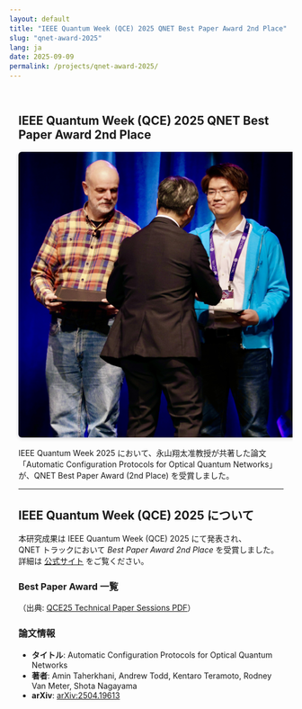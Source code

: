 ```yaml
---
layout: default
title: "IEEE Quantum Week (QCE) 2025 QNET Best Paper Award 2nd Place"
slug: "qnet-award-2025"
lang: ja
date: 2025-09-09
permalink: /projects/qnet-award-2025/
---
```


<div class="news-article" markdown="1" style="padding:1rem; margin:0 auto; max-width:100%; width:100%; box-sizing:border-box; overflow-x:hidden; word-wrap:break-word; overflow-wrap:anywhere; word-break:break-word; white-space:normal;">

## IEEE Quantum Week (QCE) 2025 QNET Best Paper Award 2nd Place

<div style="text-align:center">
  <img src="/assets/img/news/award-2ndplace.jpg" alt="受賞写真" style="max-width: 500px; height: auto; border-radius: 6px; box-shadow: 0 2px 6px rgba(0,0,0,.15);" />
</div>

IEEE Quantum Week 2025 において、永山翔太准教授が共著した論文  
「Automatic Configuration Protocols for Optical Quantum Networks」が、QNET Best Paper Award (2nd Place) を受賞しました。

<hr>

## IEEE Quantum Week (QCE) 2025 について

本研究成果は IEEE Quantum Week (QCE) 2025 にて発表され、  
QNET トラックにおいて *Best Paper Award 2nd Place* を受賞しました。  
詳細は [公式サイト](https://qce.quantum.ieee.org/2025/) をご覧ください。

### Best Paper Award 一覧
（出典: [QCE25 Technical Paper Sessions PDF](https://qce.quantum.ieee.org/2025/wp-content/uploads/sites/12/2025/09/QCE25-Technical-Paper-Sessions.pdf)）

### 論文情報
- **タイトル**: Automatic Configuration Protocols for Optical Quantum Networks  
- **著者**: Amin Taherkhani, Andrew Todd, Kentaro Teramoto, Rodney Van Meter, Shota Nagayama  
- **arXiv**: [arXiv:2504.19613](https://arxiv.org/abs/2504.19613)

</div>